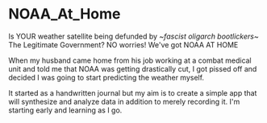 # NOAA_At_Home
Is YOUR weather satellite being defunded by *~fascist oligarch bootlickers~* The Legitimate Government? NO worries! We've got
NOAA AT HOME

When my husband came home from his job working at a combat medical unit and told me that NOAA was getting drastically cut, I got pissed off and decided I was going to start predicting the weather myself. 

It started as a handwritten journal but my aim is to create a simple app that will synthesize and analyze data in addition to merely recording it. I'm starting early and learning as I go. 
